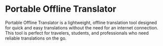 # Portable Offline Translator

Portable Offline Translator is a lightweight, offline translation tool designed for quick and easy translations without the need for an internet connection. This tool is perfect for travelers, students, and professionals who need reliable translations on the go.
